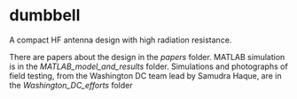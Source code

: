 # dumbbell
A compact HF antenna design with high radiation resistance.

There are papers about the design in the _papers_ folder.
MATLAB simulation is in the _MATLAB_model_and_results_ folder.
Simulations and photographs of field testing, from the Washington DC team lead by Samudra Haque, are in the _Washington_DC_efforts_ folder
